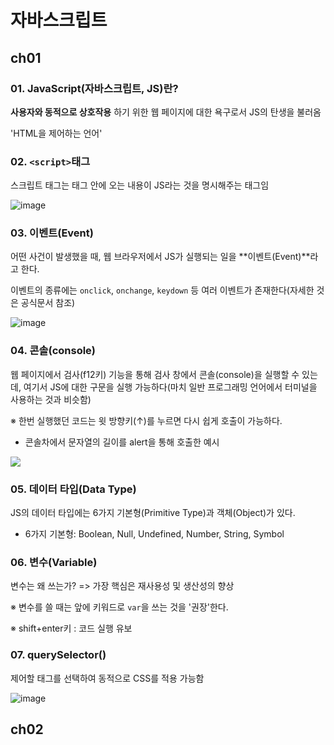 # 자바스크립트

## ch01

### 01. JavaScript(자바스크립트, JS)란?

**사용자와 동적으로 상호작용** 하기 위한 웹 페이지에 대한 욕구로서 JS의 탄생을 불러옴

'HTML을 제어하는 언어'



### 02. `<script>`태그

스크립트 태그는 태그 안에 오는 내용이 JS라는 것을 명시해주는 태그임

![image](https://user-images.githubusercontent.com/93081720/159271203-4645dcbe-5ede-4dec-8259-886b02cfb851.png)



### 03. 이벤트(Event)

어떤 사건이 발생했을 때, 웹 브라우저에서 JS가 실행되는 일을 **이벤트(Event)**라고 한다.

이벤트의 종류에는 `onclick`, `onchange`, `keydown` 등 여러 이벤트가 존재한다(자세한 것은 공식문서 참조)

![image](https://user-images.githubusercontent.com/93081720/159271695-e2fc4f03-27c6-4e53-8f7e-1fa09a7bc7ed.png)



### 04. 콘솔(console)

웹 페이지에서 검사(f12키) 기능을 통해 검사 창에서 콘솔(console)을 실행할 수 있는데, 여기서 JS에 대한 구문을 실행 가능하다(마치 일반 프로그래밍 언어에서 터미널을 사용하는 것과 비슷함)

※ 한번 실행했던 코드는 윗 방향키(↑)를 누르면 다시 쉽게 호출이 가능하다.

- 콘솔차에서 문자열의 길이를 alert을 통해 호출한 예시

![](https://user-images.githubusercontent.com/93081720/159267564-69bfc3af-16f5-4754-9c39-cdc5698f8ae8.png)



### 05. 데이터 타입(Data Type)

JS의 데이터 타입에는 6가지 기본형(Primitive Type)과 객체(Object)가 있다.

- 6가지 기본형: Boolean, Null, Undefined, Number, String, Symbol



### 06. 변수(Variable)

변수는 왜 쓰는가? => 가장 핵심은 재사용성 및 생산성의 향상

※ 변수를 쓸 때는 앞에 키워드로 `var`을 쓰는 것을 '권장'한다.

※ shift+enter키 : 코드 실행 유보



### 07. querySelector()

제어할 태그를 선택하여 동적으로 CSS를 적용 가능함

![image](https://user-images.githubusercontent.com/93081720/159381871-321366e3-8638-4a42-8fd5-3bf7e0403f14.png)



## ch02

